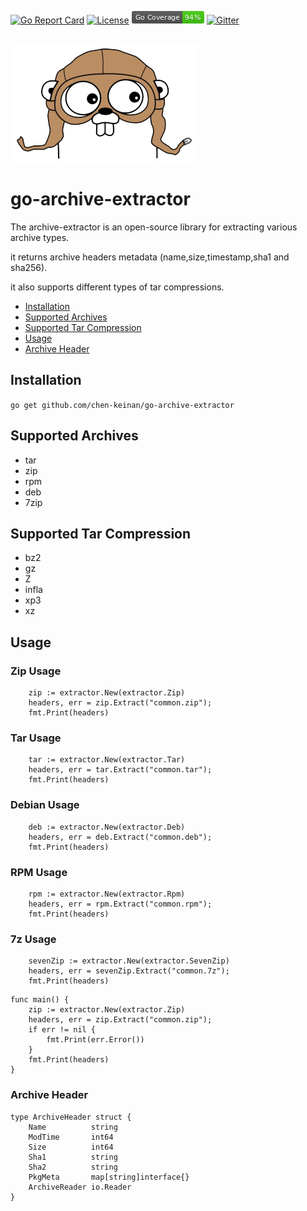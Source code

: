 [![Go Report Card](https://goreportcard.com/badge/github.com/chen-keinan/go-archive-extractor)](https://goreportcard.com/report/github.com/chen-keinan/go-archive-extractor)
[![License](https://img.shields.io/badge/License-Apache%202.0-blue.svg)](https://github.com/chen-keinan/go-archive-extractor/blob/master/LICENSE)
<img src="./pkg/img/coverage_badge.png" alt="test coverage badge">
[![Gitter](https://badges.gitter.im/beacon-sec/community.svg)](https://gitter.im/beacon-sec/community?utm_source=badge&utm_medium=badge&utm_campaign=pr-badge)

<br><img src="./pkg/img/arc-extract.png" width="300" alt="arc-extract logo"><br>
# go-archive-extractor

The archive-extractor is an open-source library for extracting various archive types.

it returns archive headers metadata (name,size,timestamp,sha1 and sha256).

it also supports different types of tar compressions.

* [Installation](#installation)
* [Supported Archives](#supported-archives)
* [Supported Tar Compression](#supported-tar-compression)
* [Usage](#usage)
* [Archive Header](#archive-header)

## Installation

``
go get github.com/chen-keinan/go-archive-extractor
``

## Supported Archives

- tar
- zip
- rpm
- deb
- 7zip

## Supported Tar Compression

- bz2
- gz
- Z
- infla
- xp3
- xz

## Usage

### Zip Usage

```
    zip := extractor.New(extractor.Zip)
    headers, err = zip.Extract("common.zip");
    fmt.Print(headers)
```

### Tar Usage

```
    tar := extractor.New(extractor.Tar)
    headers, err = tar.Extract("common.tar");
    fmt.Print(headers)
```

### Debian Usage

```
    deb := extractor.New(extractor.Deb)
    headers, err = deb.Extract("common.deb");
    fmt.Print(headers)
```

### RPM Usage

```
    rpm := extractor.New(extractor.Rpm)
    headers, err = rpm.Extract("common.rpm");
    fmt.Print(headers)
```

### 7z Usage

```
    sevenZip := extractor.New(extractor.SevenZip)
    headers, err = sevenZip.Extract("common.7z");
    fmt.Print(headers)
```

```
func main() {
    zip := extractor.New(extractor.Zip)
    headers, err = zip.Extract("common.zip");
    if err != nil {
        fmt.Print(err.Error())
    }
    fmt.Print(headers)
}
```
### Archive Header
```
type ArchiveHeader struct {
	Name          string
	ModTime       int64
	Size          int64
	Sha1          string
	Sha2          string
	PkgMeta       map[string]interface{}
	ArchiveReader io.Reader
}
```